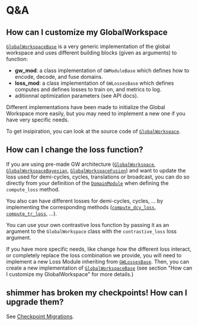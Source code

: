 # Q&A

## How can I customize my GlobalWorkspace
[`GlobalWorkspaceBase`](https://ruflab.github.io/shimmer/latest/shimmer/modules/global_workspace.html#GlobalWorkspaceBase) 
is a very generic implementation of the global workspace and uses different building
blocks (given as arguments) to function:
* **gw_mod**: a class implementation of `GWModuleBase` which defines how to encode, 
    decode, and fuse domains.
* **loss_mod**: a class implementation of `GWLossesBase` which defines computes and
    defines losses to train on, and metrics to log.
* aditionnal optimization parameters (see API docs).

Different implementations have been made to initialize the Global Workspace more easily,
but you may need to implement a new one if you have very specific needs.

To get insipiration, you can look at the source code of
[`GlobalWorkspace`](https://ruflab.github.io/shimmer/latest/shimmer/modules/global_workspace.html#GlobalWorkspace).

## How can I change the loss function?
If you are using pre-made GW architecture
([`GlobalWorkspace`](https://ruflab.github.io/shimmer/latest/shimmer/modules/global_workspace.html#GlobalWorkspace),
[`GlobalWorkspaceBayesian`](https://ruflab.github.io/shimmer/latest/shimmer/modules/global_workspace.html#GlobalWorkspaceBayesian),
[`GlobalWorkspaceFusion`](https://ruflab.github.io/shimmer/latest/shimmer/modules/global_workspace.html#GlobalWorkspaceFusion)) and want to update the loss
used for demi-cycles, cycles, translations or broadcast, you can do so directly from
your definition of the
[`DomainModule`](https://ruflab.github.io/shimmer/latest/shimmer/modules/domain.html#DomainModule.compute_loss)
when defining the `compute_loss` method.

You also can have different losses for demi-cycles, cycles, ... by implementing
the corresponding methods
([`compute_dcy_loss`](https://ruflab.github.io/shimmer/latest/shimmer/modules/domain.html#DomainModule.compute_dcy_loss),
[`compute_tr_loss`](https://ruflab.github.io/shimmer/latest/shimmer/modules/domain.html#DomainModule.compute_tr_loss), ...).

You can use your own contrastive loss function by passing it as an argument to the
`GlobalWorkspace` class with the `contrastive_loss` loss argument.

If you have more specific needs, like change how the different loss interact, or
completely replace the loss combination we provide, you will need to implement a new
Loss Module inheriting from
[`GWLossesBase`](https://ruflab.github.io/shimmer/latest/shimmer/modules/losses.html#GWLossesBase).
Then, you can create a new implementation of
[`GlobalWorkspaceBase`](https://ruflab.github.io/shimmer/latest/shimmer/modules/global_workspace.html#GlobalWorkspaceBase)
(see section "How can I customize my GlobalWorkspace" for more details.)


## shimmer has broken my checkpoints! How can I upgrade them?
See [Checkpoint Migrations](ckpt_migrations.md).
